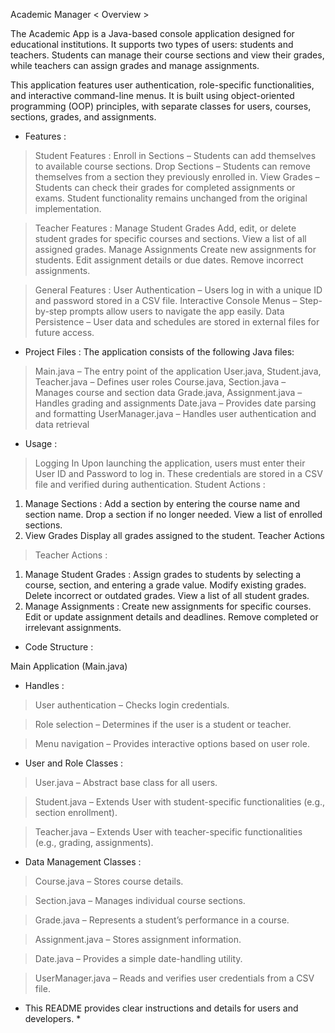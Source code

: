 Academic Manager
< Overview >

The Academic App is a Java-based console application designed for educational institutions. 
It supports two types of users: students and teachers. 
Students can manage their course sections and view their grades, while teachers can assign grades and manage assignments.

This application features user authentication, role-specific functionalities, and interactive command-line menus. 
It is built using object-oriented programming (OOP) principles, with separate classes for users, courses, sections, grades, and assignments.

- Features : 
> Student Features :
  Enroll in Sections – Students can add themselves to available course sections.
  Drop Sections – Students can remove themselves from a section they previously enrolled in.
  View Grades – Students can check their grades for completed assignments or exams.
  Student functionality remains unchanged from the original implementation.

> Teacher Features :
  Manage Student Grades
  Add, edit, or delete student grades for specific courses and sections.
  View a list of all assigned grades.
  Manage Assignments
  Create new assignments for students.
  Edit assignment details or due dates.
  Remove incorrect assignments.

> General Features :
  User Authentication – Users log in with a unique ID and password stored in a CSV file.
  Interactive Console Menus – Step-by-step prompts allow users to navigate the app easily.
  Data Persistence – User data and schedules are stored in external files for future access.

- Project Files :
The application consists of the following Java files:
> Main.java – The entry point of the application
> User.java, Student.java, Teacher.java – Defines user roles
> Course.java, Section.java – Manages course and section data
> Grade.java, Assignment.java – Handles grading and assignments
> Date.java – Provides date parsing and formatting
> UserManager.java – Handles user authentication and data retrieval

- Usage :
> Logging In
> Upon launching the application, users must enter their User ID and Password to log in.
  These credentials are stored in a CSV file and verified during authentication.
> Student Actions :
  1. Manage Sections :
     Add a section by entering the course name and section name.
     Drop a section if no longer needed.
     View a list of enrolled sections.
  2. View Grades
     Display all grades assigned to the student.
     Teacher Actions
> Teacher Actions :
  1. Manage Student Grades :
     Assign grades to students by selecting a course, section, and entering a grade value.
     Modify existing grades.
     Delete incorrect or outdated grades.
     View a list of all student grades.
  2. Manage Assignments :
     Create new assignments for specific courses.
     Edit or update assignment details and deadlines.
     Remove completed or irrelevant assignments.

- Code Structure :

Main Application (Main.java)

- Handles :

> User authentication – Checks login credentials.

> Role selection – Determines if the user is a student or teacher.

> Menu navigation – Provides interactive options based on user role.


- User and Role Classes :

> User.java – Abstract base class for all users.

> Student.java – Extends User with student-specific functionalities (e.g., section enrollment).

> Teacher.java – Extends User with teacher-specific functionalities (e.g., grading, assignments).


- Data Management Classes :

> Course.java – Stores course details.

> Section.java – Manages individual course sections.

> Grade.java – Represents a student’s performance in a course.

> Assignment.java – Stores assignment information.

> Date.java – Provides a simple date-handling utility.

> UserManager.java – Reads and verifies user credentials from a CSV file.


* This README provides clear instructions and details for users and developers. *
